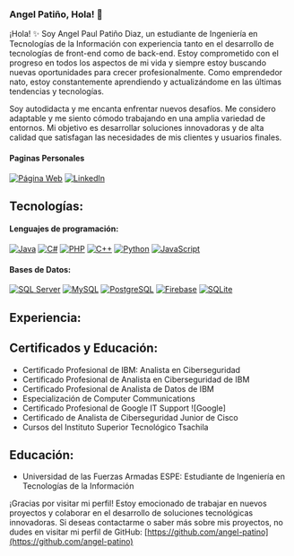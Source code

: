 ### Angel Patiño, Hola! 👋

<!--
**Anyel-ec/Anyel-ec** is a ✨ _special_ ✨ repository because its `README.md` (this file) appears on your GitHub profile.

Here are some ideas to get you started:

- 🔭 I’m currently working on ...
- 🌱 I’m currently learning ...
- 👯 I’m looking to collaborate on ...
- 🤔 I’m looking for help with ...
- 💬 Ask me about ...
- 📫 How to reach me: ...
- 😄 Pronouns: ...
- ⚡ Fun fact: ...
-->
<!--![Profile Picture](https://res.cloudinary.com/dmkvix7ds/image/upload/v1680412806/maxresdefault_mnjyjk.jpg)-->

¡Hola! ✨ Soy Angel Paul Patiño Diaz, un estudiante de Ingeniería en Tecnologías de la Información con experiencia tanto en el desarrollo de tecnologías de front-end como de back-end. Estoy comprometido con el progreso en todos los aspectos de mi vida y siempre estoy buscando nuevas oportunidades para crecer profesionalmente. Como emprendedor nato, estoy constantemente aprendiendo y actualizándome en las últimas tendencias y tecnologías.

Soy autodidacta y me encanta enfrentar nuevos desafíos. Me considero adaptable y me siento cómodo trabajando en una amplia variedad de entornos. Mi objetivo es desarrollar soluciones innovadoras y de alta calidad que satisfagan las necesidades de mis clientes y usuarios finales.

#### Paginas Personales
[![Página Web](https://img.shields.io/badge/Página%20Web-FF4088?style=for-the-badge&logo=web&logoColor=white&labelColor=101010)](https://www.anyel.lovestoblog.com/?i=1)
[![LinkedIn](https://img.shields.io/badge/LinkedIn-0A66C2?style=for-the-badge&logo=linkedin&logoColor=white&labelColor=101010)](https://www.linkedin.com)

## Tecnologías:

#### Lenguajes de programación:
[![Java](https://img.shields.io/badge/Java-ED8B00?style=for-the-badge&logo=java&logoColor=white&labelColor=101010)]()
[![C#](https://img.shields.io/badge/C%23-239120?style=for-the-badge&logo=c-sharp&logoColor=white&labelColor=101010)]()
[![PHP](https://img.shields.io/badge/PHP-777BB4?style=for-the-badge&logo=php&logoColor=white&labelColor=101010)]()
[![C++](https://img.shields.io/badge/C++-00599C?style=for-the-badge&logo=c%2B%2B&logoColor=white&labelColor=101010)]()
[![Python](https://img.shields.io/badge/Python-3776AB?style=for-the-badge&logo=python&logoColor=white&labelColor=101010)]()
[![JavaScript](https://img.shields.io/badge/JavaScript-F7DF1E?style=for-the-badge&logo=javascript&logoColor=white&labelColor=101010)]()

#### Bases de Datos:
[![SQL Server](https://img.shields.io/badge/SQL_Server-CC2927?style=for-the-badge&logo=microsoftsqlserver&logoColor=white&labelColor=101010)]()
[![MySQL](https://img.shields.io/badge/MySQL-4479A1?style=for-the-badge&logo=mysql&logoColor=white&labelColor=101010)]()
[![PostgreSQL](https://img.shields.io/badge/PostgreSQL-336791?style=for-the-badge&logo=postgresql&logoColor=white&labelColor=101010)]()
[![Firebase](https://img.shields.io/badge/Firebase-FFCA28?style=for-the-badge&logo=firebase&logoColor=white&labelColor=101010)]()
[![SQLite](https://img.shields.io/badge/SQLite-003B57?style=for-the-badge&logo=sqlite&logoColor=white&labelColor=101010)]()

## Experiencia:

## Certificados y Educación:

- Certificado Profesional de IBM: Analista en Ciberseguridad 
- Certificado Profesional de Analista en Ciberseguridad de IBM
- Certificado Profesional de Analista de Datos de IBM 
- Especialización de Computer Communications
- Certificado Profesional de Google IT Support ![Google]
- Certificado de Analista de Ciberseguridad Junior de Cisco
- Cursos del Instituto Superior Tecnológico Tsachila



## Educación:

- Universidad de las Fuerzas Armadas ESPE: Estudiante de Ingeniería en Tecnologías de la Información

¡Gracias por visitar mi perfil! Estoy emocionado de trabajar en nuevos proyectos y colaborar en el desarrollo de soluciones tecnológicas innovadoras. Si deseas contactarme o saber más sobre mis proyectos, no dudes en visitar mi perfil de GitHub: [https://github.com/angel-patino](https://github.com/angel-patino)

